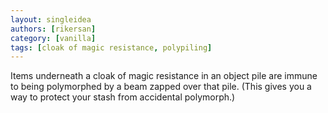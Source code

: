 ```yaml
---
layout: singleidea
authors: [rikersan]
category: [vanilla]
tags: [cloak of magic resistance, polypiling]
---
```

Items underneath a cloak of magic resistance in an object pile are immune to being polymorphed by a beam zapped over that pile. (This gives you a way to protect your stash from accidental polymorph.)
